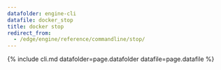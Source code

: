 ```yaml
---
datafolder: engine-cli
datafile: docker_stop
title: docker stop
redirect_from:
  - /edge/engine/reference/commandline/stop/
---
```


<!--
Sorry, but the contents of this page are automatically generated from
Docker's source code. If you want to suggest a change to the text that appears
here, you'll need to find the string by searching this repo:

https://github.com/docker/cli
-->

{% include cli.md datafolder=page.datafolder datafile=page.datafile %}
